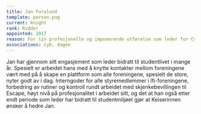 ```yaml
---
title: Jan Furulund
template: person.pug
current: knight
rank: Ridder
appointed: 2017
reason: For sin profesjonelle og imponerende utførelse som leder for Cybernetisk Selskab, samt hans bidrag til foreningen i ettertid, tildeles Jan Furulund graden Ridder av Hennes Majestet Keiserpingvinen den Fornemmes orden.
associations: cyb, dagen
---
```


Jan har gjennom sitt engasjement som leder bidratt til studentlivet i mange år. Spesielt er arbeidet hans med å knytte kontakter mellom foreningene vært med på å skape en plattform som alle foreningene, spesielt de store, nyter godt av i dag. Interngoder for alle styremedlemmer i Ifi-foreningene, forbedring av rutiner og kontroll rundt arbeidet med skjenkebevillingen til Escape, høyt nivå på profesjonalitet i arbeidet sitt, og det at han også etter endt periode som leder har bidratt til studentmiljøet gjør at Keiserinnen ønsker å hedre Jan.
